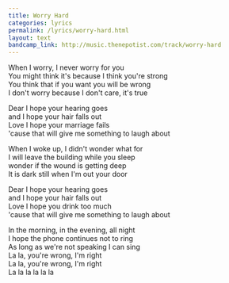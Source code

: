 ```yaml
---
title: Worry Hard
categories: lyrics
permalink: /lyrics/worry-hard.html
layout: text
bandcamp_link: http://music.thenepotist.com/track/worry-hard
---
```


When I worry, I never worry for you  
You might think it's because I think you're strong  
You think that if you want you will be wrong  
I don't worry because I don't care, it's true

Dear I hope your hearing goes  
and I hope your hair falls out  
Love I hope your marriage fails  
'cause that will give me something to laugh about

When I woke up, I didn't wonder what for  
I will leave the building while you sleep  
wonder if the wound is getting deep  
It is dark still when I'm out your door

Dear I hope your hearing goes  
and I hope your hair falls out  
Love I hope you drink too much  
'cause that will give me something to laugh about

In the morning, in the evening, all night  
I hope the phone continues not to ring  
As long as we're not speaking I can sing  
La la, you're wrong, I'm right  
La la, you're wrong, I'm right  
La la la la la la
